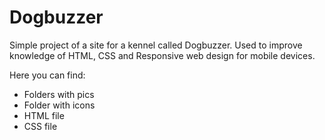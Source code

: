 # Dogbuzzer
Simple project of a site for a kennel called Dogbuzzer.
Used to improve knowledge of HTML, CSS and Responsive web design for mobile devices.

Here you can find:
<ul>
  <li>Folders with pics</li>
  <li>Folder with icons</li>
  <li>HTML file</li>
  <li>CSS file</li>
</ul>
